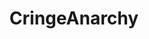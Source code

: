 ---
title: CringeAnarchy
crosslinks:
- Incels
- The_Donald
- Drama
- LateStageCapitalism
- AskReddit
- livven
- copypasta
- kangz
- politics
- sadcringe
- jesuschristreddit
- IAmA
- KotakuInAction
- ImGoingToHellForThis
- funny
- autotldr
- OutOfTheLoop
- vegan
- Wtfandom
- pics
---